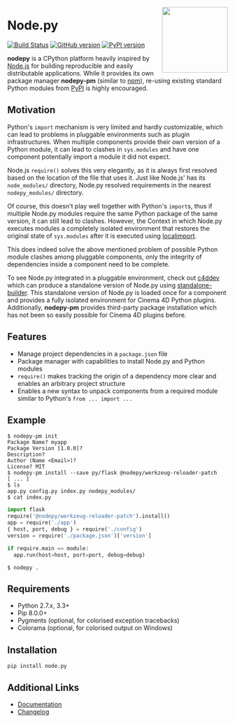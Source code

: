 <img src="https://i.imgur.com/IfmOKFI.png" align="right" width="150px"></img>

# Node.py

[![Build Status](https://travis-ci.org/nodepy/nodepy.svg?branch=master)](https://travis-ci.org/nodepy/nodepy)
[![GitHub version](https://badge.fury.io/gh/nodepy%2Fnodepy.svg)](https://badge.fury.io/gh/nodepy%2Fnodepy)
[![PyPI version](https://badge.fury.io/py/node.py.svg)](https://badge.fury.io/py/node.py)

**nodepy** is a CPython platform heavily inspired by [Node.js] for building
reproducible and easily distributable applications. While it provides its own
package manager **nodepy-pm** (similar to  [npm]), re-using existing standard
Python modules from [PyPI] is highly encouraged.

## Motivation

Python's `import` mechanism is very limited and hardly customizable, which can
lead to problems in pluggable environments such as plugin infrastructures. When
multiple components provide their own version of a Python module, it can lead
to clashes in `sys.modules` and have one component potentially import a module
it did not expect.

Node.js `require()` solves this very elegantly, as it is always first resolved
based on the location of the file that uses it. Just like Node.js' has its
`node_modules/` directory, Node.py resolved requirements in the nearest
`nodepy_modules/` directory.

Of course, this doesn't play well together with Python's `import`s, thus if
multiple Node.py modules require the same Python package of the same version,
it can still lead to clashes. However, the Context in which Node.py executes
modules a completely isolated environment that restores the original state of
`sys.modules` after it is executed using [localimport].

This does indeed solve the above mentioned problem of possible Python module
clashes among pluggable components, only the integrity of dependencies inside
a component need to be complete.

To see Node.py integrated in a pluggable environment, check out [c4ddev] which
can produce a standalone version of Node.py using [standalone-builder]. This
standalone version of Node.py is loaded once for a component and provides a
fully isolated environment for Cinema 4D Python plugins. Additionally,
**nodepy-pm** provides third-party package installation which has not been
so easily possible for Cinema 4D plugins before.

  [c4ddev]: https://github.com/NiklasRosenstein/c4ddev
  [Changelog]: docs/source/changelog.md
  [Documentation]: https://nodepy.github.io/nodepy
  [localimport]: https://github.com/NiklasRosenstein/localimport
  [Node.js]: https://nodejs.org/
  [npm]: https://www.npmjs.com/
  [Pip]: https://pypi.python.org/pypi/pip
  [ppym.org]: https://ppym.org
  [PyPI]: https://pypi.python.org/pypi
  [standalone-builder]: https://github.com/nodepy/standalone-builder

## Features

- Manage project dependencies in a `package.json` file
- Package manager with capabilities to install Node.py and Python modules
- `require()` makes tracking the origin of a dependency more clear and
  enables an arbitrary project structure
- Enables a new syntax to unpack components from a required module similar
  to Python's `from ... import ...`

## Example

```
$ nodepy-pm init
Package Name? myapp
Package Version [1.0.0]?
Description?
Author (Name <Email>)?
License? MIT
$ nodepy-pm install --save py/flask @nodepy/werkzeug-reloader-patch
[ ... ]
$ ls
app.py config.py index.py nodepy_modules/
$ cat index.py
```

```python
import flask
require('@nodepy/werkzeug-reloader-patch').install()
app = require('./app')
{ host, port, debug } = require('./config')
version = require('./package.json')['version']

if require.main == module:
  app.run(host=host, port=port, debug=debug)
```

```
$ nodepy .
```


## Requirements

- Python 2.7.x, 3.3+
- Pip 8.0.0+
- Pygments (optional, for colorised exception tracebacks)
- Colorama (optional, for colorised output on Windows)

## Installation

    pip install node.py

## Additional Links

- [Documentation]
- [Changelog]
